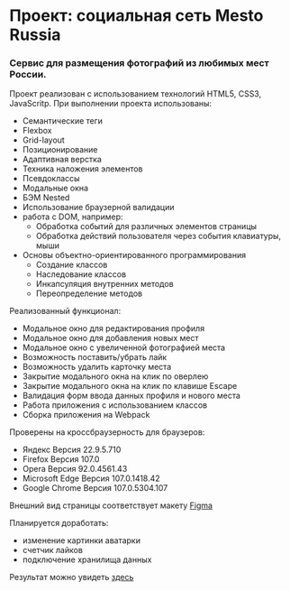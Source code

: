 # Проект: сoциальная сеть Mesto Russia

### Сервис для размещения фотографий из любимых мест России.

Проект реализован с использованием технологий HTML5, CSS3, JavaScritp.
При выполнении проекта использованы:
* Семантические теги
* Flexbox
* Grid-layout
* Позиционирование
* Адаптивная верстка
* Техника наложения элементов
* Псевдоклассы
* Модальные окна
* БЭМ Nested
* Использование браузерной валидации
* работа с DOM, например:
  * Обработка событий для различных элементов страницы
  * Обработка действий пользователя через события клавиатуры, мыши
* Основы объектно-ориентированного программирования
  * Создание классов
  * Наследование классов
  * Инкапсуляция внутренних методов
  * Переопределение методов

Реализованный функционал:
* Модальное окно для редактирования профиля
* Модальное окно для добавления новых мест
* Модальное окно с увеличенной фотографией места
* Возможность поставить/убрать лайк
* Возможность удалить карточку места
* Закрытие модального окна на клик по оверлею
* Закрытие модального окна на клик по клавише Escape
* Валидация форм ввода данных профиля и нового места
* Работа приложения с использованием классов
* Сборка приложения на Webpack

Проверены на кроссбраузерность для браузеров:
* Яндекс Версия 22.9.5.710
* Firefox Версия 107.0
* Opera Версия 92.0.4561.43
* Microsoft Edge Версия 107.0.1418.42
* Google Chrome Версия 107.0.5304.107

Внешний вид страницы соответствует макету [Figma](https://www.figma.com/file/kRVLKwYG3d1HGLvh7JFWRT/JavaScript.-Sprint-6?node-id=0%3A1)

Планируется доработать:
* изменение картинки аватарки
* счетчик лайков
* подключение хранилища данных


Результат можно увидеть [здесь](https://noida-nataly.github.io/mesto/)

